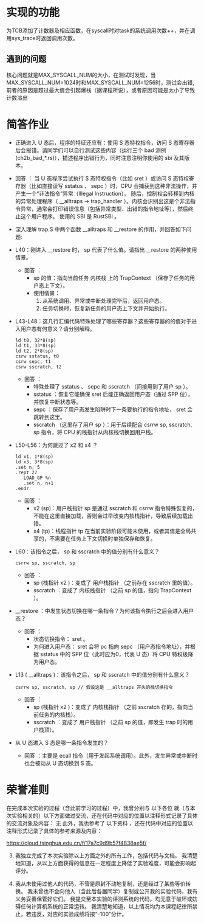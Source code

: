 # 实现的功能
为TCB添加了计数器及相应函数，在syscall时对task的系统调用次数++，并在调用sys_trace时返回调用次数。
## 遇到的问题
核心问题就是MAX_SYSCALL_NUM的大小，在测试时发现，当MAX_SYSCALL_NUM=1024时和MAX_SYSCALL_NUM=1256时，测试会出错,前者的原因是超过最大值会引起爆栈（据课程所说），或者原因可能是太小了导致计数溢出
# 简答作业
- 正确进入 U 态后，程序的特征还应有：使用 S 态特权指令，访问 S 态寄存器后会报错。请同学们可以自行测试这些内容（运行三个 bad 测例 (ch2b_bad_*.rs)），描述程序出错行为，同时注意注明你使用的 sbi 及其版本。

- 回答 ：
  当 U 态程序尝试执行 S 态特权指令（比如 sret ）或访问 S 态特权寄存器（比如直接读写 sstatus 、 sepc ）时，CPU 会捕获到这种非法操作，并产生一个“非法指令”异常（Illegal Instruction）。
  随后，控制权会转移到内核的异常处理程序（ __alltraps -> trap_handler ）。内核会识别出这是个非法指令异常，通常会打印错误信息（包括异常类型、出错的指令地址等），然后终止这个用户程序。
  使用的 SBI 是 RustSBI 。
- 深入理解 trap.S 中两个函数 __alltraps 和 __restore 的作用，并回答如下问题:

- L40：刚进入 __restore 时， sp 代表了什么值。请指出 __restore 的两种使用情景。
  
  - 回答 ：
    - sp 的值：指向当前任务 内核栈 上的 TrapContext （保存了任务的用户态上下文）。
    - 使用情景：
      1. 从系统调用、异常或中断处理完毕后，返回用户态。
      2. 任务切换时，恢复新任务的用户态上下文并开始执行。
- L43-L48：这几行汇编代码特殊处理了哪些寄存器？这些寄存器的的值对于进入用户态有何意义？请分别解释。
  
  ```
  ld t0, 32*8(sp)
  ld t1, 33*8(sp)
  ld t2, 2*8(sp)
  csrw sstatus, t0
  csrw sepc, t1
  csrw sscratch, t2
  ```
  - 回答 ：
    - 特殊处理了 sstatus 、 sepc 和 sscratch （间接用到了用户 sp ）。
    - sstatus ：恢复它能确保 sret 后能正确返回用户态（通过 SPP 位），并恢复中断状态等。
    - sepc ：保存了用户态发生陷阱时下一条要执行的指令地址， sret 会跳转到这里。
    - sscratch （这里存了用户 sp ）：用于后续配合 csrrw sp, sscratch, sp 指令，将 CPU 的栈指针从内核栈切换回用户栈。
- L50-L56：为何跳过了 x2 和 x4 ？
  
  ```
  ld x1, 1*8(sp)
  ld x3, 3*8(sp)
  .set n, 5
  .rept 27
     LOAD_GP %n
     .set n, n+1
  .endr
  ```
  - 回答 ：
    - x2 (sp)：用户栈指针 sp 是通过 sscratch 和 csrrw 指令特殊恢复的，不能在这里直接加载，否则会过早改变内核栈指针，导致后续加载出错。
    - x4 (tp)：线程指针 tp 在当前实验阶段可能未使用，或者其值是全局共享的，不需要在任务上下文切换时单独保存和恢复。
- L60：该指令之后， sp 和 sscratch 中的值分别有什么意义？
  
  ```
  csrrw sp, sscratch, sp
  ```
  - 回答 ：
    - sp (栈指针 x2 )：变成了 用户栈指针 （之前存在 sscratch 里的值）。
    - sscratch ：变成了 内核栈指针 （之前 sp 的值，指向 TrapContext ）。
- __restore ：中发生状态切换在哪一条指令？为何该指令执行之后会进入用户态？
  
  - 回答 ：
    - 状态切换指令： sret 。
    - 为何进入用户态： sret 会将 pc 指向 sepc （用户态指令地址），并根据 sstatus 中的 SPP 位（此时应为0，代表 U 态）将 CPU 特权级降为用户态。
- L13 ( __alltraps )：该指令之后， sp 和 sscratch 中的值分别有什么意义？
  
  ```
  csrrw sp, sscratch, sp // 假设这是 __alltraps 开头的栈切换指令
  ```
  - 回答 ：
    - sp (栈指针 x2 )：变成了 内核栈指针 （之前 sscratch 存的，指向当前任务的内核栈）。
    - sscratch ：变成了 用户栈指针 （之前 sp 的值，即发生 trap 时的用户栈顶）。
- 从 U 态进入 S 态是哪一条指令发生的？
  
  - 回答 ：主要是 ecall 指令（用于发起系统调用）。此外，发生异常或中断时也会被动从 U 态切换到 S 态。
# 荣誉准则
在完成本次实验的过程（含此前学习的过程）中，我曾分别与 以下各位 就（与本次实验相关的）以下方面做过交流，还在代码中对应的位置以注释形式记录了具体的交流对象及内容：
无
此外，我也参考了 以下资料 ，还在代码中对应的位置以注释形式记录了具体的参考来源及内容：

https://cloud.tsinghua.edu.cn/f/17a7c9d9b57f4838ae5f/

3. 我独立完成了本次实验除以上方面之外的所有工作，包括代码与文档。 我清楚地知道，从以上方面获得的信息在一定程度上降低了实验难度，可能会影响起评分。

4. 我从未使用过他人的代码，不管是原封不动地复制，还是经过了某些等价转换。 我未曾也不会向他人（含此后各届同学）复制或公开我的实验代码，我有义务妥善保管好它们。 我提交至本实验的评测系统的代码，均无意于破坏或妨碍任何计算机系统的正常运转。 我清楚地知道，以上情况均为本课程纪律所禁止，若违反，对应的实验成绩将按“-100”分计。